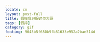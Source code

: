 ```yaml
---
locate: cn
layout: post-full
title: 假摔我只服这位大哥
tags: [假摔]
category: gif
featimg: 9645b5f680b9fb81633e952a2bae514d
---
```

